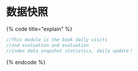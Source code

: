 # 数据快照

{% code title="explain" %}
```go
//This module is the book daily visits 
//and evaluation and evaluation 
//index data snapshot statistics, daily update！
```
{% endcode %}

